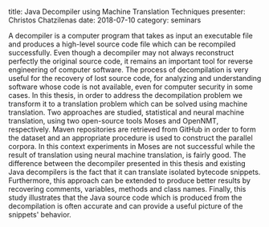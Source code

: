 title: Java Decompiler using Machine Translation Techniques
presenter: Christos Chatzilenas
date: 2018-07-10
category: seminars

A decompiler is a computer program that takes as input an
executable file and produces a high-level source code file which 
can be recompiled successfully.
Even though a decompiler may not always reconstruct perfectly the
original source code, it remains an important tool 
for reverse engineering of computer software.
The process of decompilation is very useful for the recovery of 
lost source code, for analyzing and understanding software whose 
code is not available, even for computer security in some cases.
In this thesis, in order to address the decompilation problem we 
transform it to a translation problem which can be solved using
machine translation.
Two approaches are studied, statistical and neural machine 
translation, using two open-source tools Moses and OpenNMT,
respectively.
Maven repositories are retrieved from GitHub in order to form the
dataset and an appropriate procedure is used to construct the 
parallel corpora.
In this context experiments in Moses are not successful while
the result of translation using neural machine translation, is
fairly good.
The difference between the decompiler presented in this thesis and
existing Java decompilers is the fact that it can translate isolated
bytecode snippets.
Furthermore, this approach can be extended to produce better results
by recovering comments, variables, methods and class names.
Finally, this study illustrates that the Java source code which is 
produced from the decompilation is often accurate and can provide
a useful picture of the snippets' behavior.
